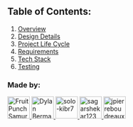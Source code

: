 ## Table of Contents:

1. [Overview](overview.md)
2. [Design Details](design.md)
3. [Project Life Cycle](life-cycle.md)
4. [Requirements](requirements.md)
5. [Tech Stack](tech-stack.md)
6. [Testing](testing.md)

### Made by:

<a href="https://github.com/FruitPunchSamurai1961">
  <img src="https://github.com/FruitPunchSamurai1961.png" width="50" alt="Fruit Punch Samurai">
</a>
<a href="https://github.com/Dylan-Berman">
  <img src="https://github.com/Dylan-Berman.png" width="50" alt="Dylan Berman">
</a>
<a href="https://github.com/solo-kibr7">
  <img src="https://github.com/solo-kibr7.png" width="50" alt="solo-kibr7">
</a>
<a href="https://github.com/sagarshekar123">
  <img src="https://github.com/sagarshekar123.png" width="50" alt="sagarshekar123">
</a>
<a href="https://github.com/jpierreboudreaux">
  <img src="https://github.com/jpierreboudreaux.png" width="50" alt="jpierreboudreaux">
</a>

